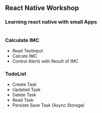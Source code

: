 ## React Native Workshop

### Learning react native with small Apps

#

### Calculate IMC

- Read TextInput
- Calcate IMC
- Control Alerts with Result of IMC

### TodoList

- Create Task
- Updated Task
- Delete Task
- Read Task
- Persiste Save Task (Async Storage)
